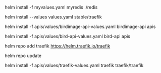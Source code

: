 helm install -f myvalues.yaml myredis ./redis

helm install --values values.yaml stable/traefik

helm install -f apis/values/birdimage-api-values.yaml birdimage-api apis

helm install -f apis/values/bird-api-values.yaml bird-api apis

helm repo add traefik https://helm.traefik.io/traefik

helm repo update

helm install -f apis/values/traefik-values.yaml traefik traefik/traefik

